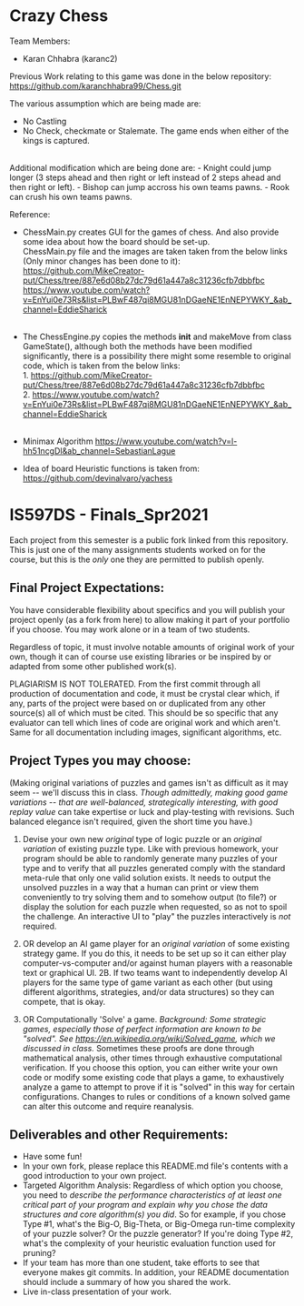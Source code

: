 # Crazy Chess
Team Members:
- Karan Chhabra (karanc2)

Previous Work relating to this game was done in the below repository:
https://github.com/karanchhabra99/Chess.git

The various assumption which are being made are:
- No Castling
- No Check, checkmate or Stalemate. The game ends when either of the kings is captured.
<BR>
Additional modification which are being done are:
- Knight could jump longer (3 steps ahead and then right or left instead of 2 steps ahead and then right or left).
- Bishop can jump accross his own teams pawns.
- Rook can crush his own teams pawns.

Reference:<br>
- ChessMain.py creates GUI for the games of chess. And also provide some idea about  how the board should be set-up.\
ChessMain.py file and the images are taken taken from the below links (Only minor changes has been done to it): https://github.com/MikeCreator-put/Chess/tree/887e6d08b27dc79d61a447a8c31236cfb7dbbfbc
https://www.youtube.com/watch?v=EnYui0e73Rs&list=PLBwF487qi8MGU81nDGaeNE1EnNEPYWKY_&ab_channel=EddieSharick
<br><br>
- The ChessEngine.py copies the methods __init__ and makeMove from class GameState(), although both the methods have been modified significantly, there is a possibility there might some resemble to original code, which is taken from the below links: <br>1. https://github.com/MikeCreator-put/Chess/tree/887e6d08b27dc79d61a447a8c31236cfb7dbbfbc <br> 2. https://www.youtube.com/watch?v=EnYui0e73Rs&list=PLBwF487qi8MGU81nDGaeNE1EnNEPYWKY_&ab_channel=EddieSharick
<br><br>
- Minimax Algorithm
https://www.youtube.com/watch?v=l-hh51ncgDI&ab_channel=SebastianLague

- Idea of board Heuristic functions is taken from:
https://github.com/devinalvaro/yachess

# IS597DS - Finals_Spr2021

Each project from this semester is a public fork linked from this repository.  This is just one of the many assignments students worked on for the course, but this is the *only* one they are permitted to publish openly.

## Final Project Expectations:

You have considerable flexibility about specifics and you will publish your project openly (as a fork from here) to allow making it part of your portfolio if you choose.  You may work alone or in a team of two students. 

Regardless of topic, it must involve notable amounts of original work of your own, though it can of course use existing libraries or be inspired by or adapted from some other published work(s). 

PLAGIARISM IS NOT TOLERATED. From the first commit through all production of documentation and code, it must be crystal clear which, if any, parts of the project were based on or duplicated from any other source(s) all of which must be cited.  This should be so specific that any evaluator can tell which lines of code are original work and which aren't.  Same for all documentation including images, significant algorithms, etc.

## Project Types you may choose:

(Making original variations of puzzles and games isn't as difficult as it may seem -- we'll discuss this in class. _Though admittedly, making *good* game variations -- that are well-balanced, strategically interesting, with good replay value_ can take expertise or luck and play-testing with revisions.  Such balanced elegance isn't required, given the short time you have.)

1. Devise your own new _original_ type of logic puzzle or an _original variation_ of existing puzzle type. Like with previous homework, your program should be able to randomly generate many puzzles of your type and to verify that all puzzles generated comply with the standard meta-rule that only one valid solution exists. It needs to output the unsolved puzzles in a way that a human can print or view them conveniently to try solving them and to somehow output (to file?) or display the solution for each puzzle when requested, so as not to spoil the challenge. An interactive UI to "play" the puzzles interactively is *not* required.

2. OR develop an AI game player for an _original variation_ of some existing strategy game.  If you do this, it needs to be set up so it can either play computer-vs-computer and/or against human players with a reasonable text or graphical UI. 2B. If two teams want to independently develop AI players for the same type of game variant as each other (but using different algorithms, strategies, and/or data structures) so they can compete, that is okay.

3. OR Computationally 'Solve' a game.  _Background: Some strategic games, especially those of perfect information are known to be "solved". See https://en.wikipedia.org/wiki/Solved_game, which we discussed in class._  Sometimes these proofs are done through mathematical analysis, other times through exhaustive computational verification. If you choose this option, you can either write your own code or modify some existing code that plays a game, to exhaustively analyze a game to attempt to prove if it is "solved" in this way for certain configurations. Changes to rules or conditions of a known solved game can alter this outcome and require reanalysis.


## Deliverables and other Requirements:

* Have some fun!
* In your own fork, please replace this README.md file's contents with a good introduction to your own project. 
* Targeted Algorithm Analysis:  Regardless of which option you choose, you need to _describe the performance characteristics of at least one critical part of your program and explain why you chose the data structures and core algorithm(s) you did_. So for example, if you chose Type #1, what's the Big-O, Big-Theta, or Big-Omega run-time complexity of your puzzle solver? Or the puzzle generator? If you're doing Type #2, what's the complexity of your heuristic evaluation function used for pruning?
* If your team has more than one student, take efforts to see that everyone makes git commits. In addition, your README documentation should include a summary of how you shared the work.
* Live in-class presentation of your work.
